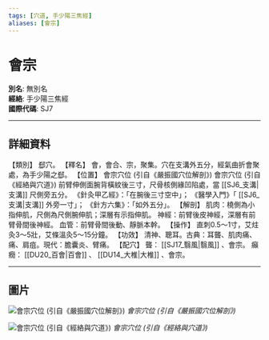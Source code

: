 ```yaml
---
tags: [穴道, 手少陽三焦經]
aliases: [會宗]
---
```


# 會宗

**別名**: 無別名  
**經絡**: 手少陽三焦經  
**國際代碼**: SJ7  

---

## 詳細資料
【類別】
郄穴。
【釋名】
會，會合、宗，聚集。穴在支溝外五分，經氣曲折會聚處，為手少陽之郄。
【位置】
會宗穴位 (引自《嚴振國穴位解剖》)
會宗穴位 (引自《經絡與穴道》)
前臂伸側面腕背橫紋後三寸，尺骨核側緣凹陷處，當 [[SJ6_支溝|支溝]] 尺側旁五分。
《針灸甲乙經》：「在腕後三寸空中」；
《醫學入門》「 [[SJ6_支溝|支溝]] 外旁一寸」；
《針方六集》：「如外五分」。
【解剖】
肌肉：橈側為小指伸肌，尺側為尺側腕伸肌；深層有示指伸肌。
神經：前臂後皮神經，深層有前臂骨間後神經。
血管：前臂骨間後動、靜脈本幹。
【操作】
直刺0.5～1寸，艾炷灸3～5壯，艾條溫灸5～15分鐘。
【功效】
清神、聰耳。古典：耳聾、肌肉痛、痛、肩疽。現代：膽囊炎、臂痛。
【配穴】
聾： [[SJ17_翳風|翳風]] 、會宗。
癲癇： [[DU20_百會|百會]] 、 [[DU14_大椎|大椎]] 、會宗。

---

## 圖片
![會宗穴位 (引自《嚴振國穴位解剖》)](https://yibian.hopto.org/pic/acu/norm/10/huizong(yen).jpg)
_會宗穴位 (引自《嚴振國穴位解剖》)_

![會宗穴位 (引自《經絡與穴道》)](https://yibian.hopto.org/pic/acu/norm/10/huizong(j&a).jpg)
_會宗穴位 (引自《經絡與穴道》)_

